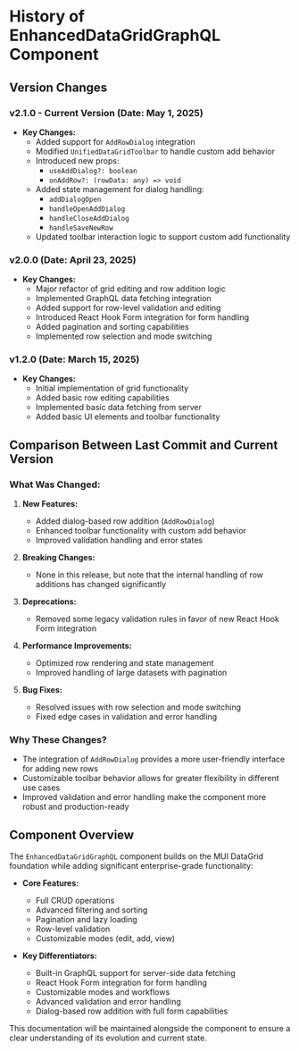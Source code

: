 # History of EnhancedDataGridGraphQL Component

## Version Changes

### v2.1.0 - Current Version (Date: May 1, 2025)
- **Key Changes:**
  - Added support for `AddRowDialog` integration
  - Modified `UnifiedDataGridToolbar` to handle custom add behavior
  - Introduced new props:
    - `useAddDialog?: boolean`
    - `onAddRow?: (rowData: any) => void`
  - Added state management for dialog handling:
    - `addDialogOpen`
    - `handleOpenAddDialog`
    - `handleCloseAddDialog`
    - `handleSaveNewRow`
  - Updated toolbar interaction logic to support custom add functionality

### v2.0.0 (Date: April 23, 2025)
- **Key Changes:**
  - Major refactor of grid editing and row addition logic
  - Implemented GraphQL data fetching integration
  - Added support for row-level validation and editing
  - Introduced React Hook Form integration for form handling
  - Added pagination and sorting capabilities
  - Implemented row selection and mode switching

### v1.2.0 (Date: March 15, 2025)
- **Key Changes:**
  - Initial implementation of grid functionality
  - Added basic row editing capabilities
  - Implemented basic data fetching from server
  - Added basic UI elements and toolbar functionality

## Comparison Between Last Commit and Current Version

### What Was Changed:
1. **New Features:**
   - Added dialog-based row addition (`AddRowDialog`)
   - Enhanced toolbar functionality with custom add behavior
   - Improved validation handling and error states

2. **Breaking Changes:**
   - None in this release, but note that the internal handling of row additions has changed significantly

3. **Deprecations:**
   - Removed some legacy validation rules in favor of new React Hook Form integration

4. **Performance Improvements:**
   - Optimized row rendering and state management
   - Improved handling of large datasets with pagination

5. **Bug Fixes:**
   - Resolved issues with row selection and mode switching
   - Fixed edge cases in validation and error handling

### Why These Changes?
- The integration of `AddRowDialog` provides a more user-friendly interface for adding new rows
- Customizable toolbar behavior allows for greater flexibility in different use cases
- Improved validation and error handling make the component more robust and production-ready

## Component Overview
The `EnhancedDataGridGraphQL` component builds on the MUI DataGrid foundation while adding significant enterprise-grade functionality:

- **Core Features:**
  - Full CRUD operations
  - Advanced filtering and sorting
  - Pagination and lazy loading
  - Row-level validation
  - Customizable modes (edit, add, view)

- **Key Differentiators:**
  - Built-in GraphQL support for server-side data fetching
  - React Hook Form integration for form handling
  - Customizable modes and workflows
  - Advanced validation and error handling
  - Dialog-based row addition with full form capabilities

This documentation will be maintained alongside the component to ensure a clear understanding of its evolution and current state.